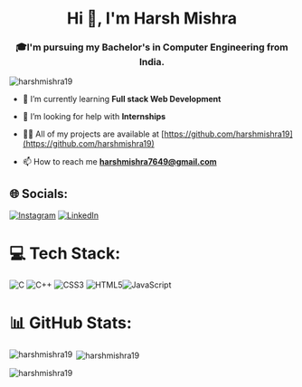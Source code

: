 <h1 align="center">Hi 👋, I'm Harsh Mishra</h1>
<h3 align="center">🎓I'm pursuing my Bachelor's in Computer Engineering from India.</h3>

<p align="left"> <img src="https://komarev.com/ghpvc/?username=harshmishra19&label=Profile%20views&color=0e75b6&style=flat" alt="harshmishra19" /> </p>

- 🌱 I’m currently learning **Full stack Web Development**

- 🤝 I’m looking for help with **Internships**

- 👨‍💻 All of my projects are available at [https://github.com/harshmishra19](https://github.com/harshmishra19)

- 📫 How to reach me **harshmishra7649@gmail.com**

## 🌐 Socials:
[![Instagram](https://img.shields.io/badge/Instagram-%23E4405F.svg?logo=Instagram&logoColor=white)](https://www.instagram.com/_harsh_mishra_49/) [![LinkedIn](https://img.shields.io/badge/LinkedIn-%230077B5.svg?logo=linkedin&logoColor=white)](https://www.linkedin.com/in/harsh-mishra-7bb49523a/)

# 💻 Tech Stack:
![C](https://img.shields.io/badge/c-%2300599C.svg?style=flat&logo=c&logoColor=white) ![C++](https://img.shields.io/badge/c++-%2300599C.svg?style=flat&logo=c%2B%2B&logoColor=white) ![CSS3](https://img.shields.io/badge/css3-%231572B6.svg?style=flat&logo=css3&logoColor=white) ![HTML5](https://img.shields.io/badge/html5-%23E34F26.svg?style=flat&logo=html5&logoColor=white)![JavaScript](https://img.shields.io/badge/javascript-%23323330.svg?style=flat&logo=javascript&logoColor=%23F7DF1E) 
# 📊 GitHub Stats:

<p><img align="left" src="https://github-readme-stats.vercel.app/api/top-langs?username=harshmishra19&show_icons=true&locale=en&layout=compact" alt="harshmishra19" /></p>

<p>&nbsp;<img align="center" src="https://github-readme-stats.vercel.app/api?username=harshmishra19&show_icons=true&locale=en" alt="harshmishra19" /></p>

<p><img align="center" src="https://github-readme-streak-stats.herokuapp.com/?user=harshmishra19&" alt="harshmishra19" /></p>
